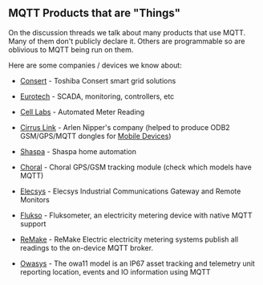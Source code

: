 ##  MQTT Products that are "Things"

On the discussion threads we talk about many products that use MQTT. Many of them don't publicly declare it. Others are programmable so are oblivious to MQTT being run on them. 

Here are some companies / devices we know about:

*  [Consert](http://www.consert.com) - Toshiba Consert smart grid solutions

*  [Eurotech](http://www.eurotech.com) - SCADA, monitoring, controllers, etc

*  [Cell Labs](http://www.celllabs.com/) - Automated Meter Reading

*  [Cirrus Link](http://www.cirrus-link.com) - Arlen Nipper's company (helped to produce ODB2 GSM/GPS/MQTT dongles for [Mobile Devices](http://www.mobile-devices.com/our-products/c4-obd2-dongle/))

*  [Shaspa](http://www.shaspa.com) - Shaspa home automation

*  [Choral](http://www.choral.it) - Choral GPS/GSM tracking module (check which models have MQTT)

*  [Elecsys](http://www.elecsyscorp.com/scada/mqtt.html) - Elecsys Industrial Communications Gateway and Remote Monitors

*  [Flukso](https///www.flukso.net/) - Fluksometer, an electricity metering device with native MQTT support

* [ReMake](http://www.remakeelectric.com/) - ReMake Electric electricity metering systems publish all readings to the on-device MQTT broker.

* [Owasys](http://www.owasys.com) - The owa11 model is an IP67 asset tracking and telemetry unit reporting location, events and IO information using MQTT